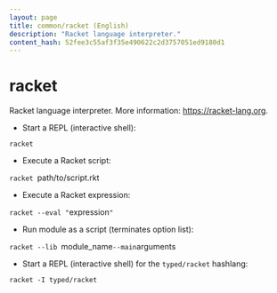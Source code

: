 ```yaml
---
layout: page
title: common/racket (English)
description: "Racket language interpreter."
content_hash: 52fee3c55af3f35e490622c2d3757051ed9180d1
---
```

# racket

Racket language interpreter.
More information: <https://racket-lang.org>.

- Start a REPL (interactive shell):

`racket`

- Execute a Racket script:

`racket `<span class="tldr-var badge badge-pill bg-dark-lm bg-white-dm text-white-lm text-dark-dm font-weight-bold">path/to/script.rkt</span>

- Execute a Racket expression:

`racket --eval "`<span class="tldr-var badge badge-pill bg-dark-lm bg-white-dm text-white-lm text-dark-dm font-weight-bold">expression</span>`"`

- Run module as a script (terminates option list):

`racket --lib `<span class="tldr-var badge badge-pill bg-dark-lm bg-white-dm text-white-lm text-dark-dm font-weight-bold">module_name</span>` --main `<span class="tldr-var badge badge-pill bg-dark-lm bg-white-dm text-white-lm text-dark-dm font-weight-bold">arguments</span>

- Start a REPL (interactive shell) for the `typed/racket` hashlang:

`racket -I typed/racket`
